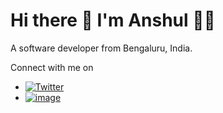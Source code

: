 # Hi there 👋 I'm Anshul 👨‍💻


A software developer from Bengaluru, India. 

Connect with me on 

- [![Twitter](https://img.shields.io/twitter/follow/_anshulkhare?style=social)](https://twitter.com/_anshulkhare)
- [![image](https://img.shields.io/badge/LinkedIn-0077B5?style=for-the-badge&logo=linkedin&logoColor=white)](https://www.linkedin.com/in/anshulkhare/)

<!--
**anshulkhare7/anshulkhare7** is a ✨ _special_ ✨ repository because its `README.md` (this file) appears on your GitHub profile.

Here are some ideas to get you started:

- 🔭 I’m currently working on ...
- 🌱 I’m currently learning ...
- 👯 I’m looking to collaborate on ...
- 🤔 I’m looking for help with ...
- 💬 Ask me about ...
- 📫 How to reach me: ...
- 😄 Pronouns: ...
- ⚡ Fun fact: ...
-->
